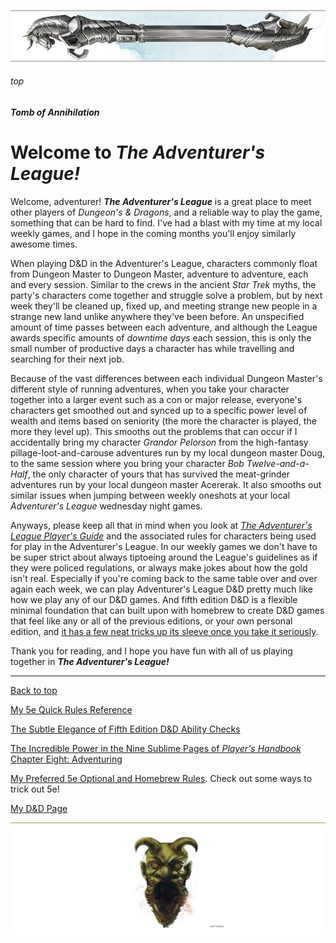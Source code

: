 
![immovable rod](/images/immovable-rod.jpg)

###### top


##### Tomb of Annihilation

# Welcome to _**The Adventurer's League!**_

Welcome, adventurer! _**The Adventurer's League**_ is a great place to meet other players of _Dungeon's & Dragons_, and a reliable way to play the game, something that can be hard to find. I've had a blast with my time at my local weekly games, and I hope in the coming months you'll enjoy similarly awesome times.

When playing D&D in the Adventurer's League, characters commonly float from Dungeon Master to Dungeon Master, adventure to adventure, each and every session. Similar to the crews in the ancient _Star Trek_ myths, the party's characters come together and struggle solve a problem, but by next week they'll be cleaned up, fixed up, and meeting strange new people in a strange new land unlike anywhere they've been before. An unspecified amount of time passes between each adventure, and although the League awards specific amounts of _downtime days_ each session, this is only the small number of productive days a character has while travelling and searching for their next job.

Because of the vast differences between each individual Dungeon Master's different style of running adventures, when you take your character together into a larger event such as a con or major release, everyone's characters get smoothed out and synced up to a specific power level of wealth and items based on seniority (the more the character is played, the more they level up). This smooths out the problems that can occur if I accidentally bring my character _Grandor Pelorson_ from the high-fantasy pillage-loot-and-carouse adventures run by my local dungeon master Doug, to the same session where you bring your character _Bob Twelve-and-a-Half_, the only character of yours that has survived the meat-grinder adventures run by your local dungeon master Acererak. It also smooths out similar issues when jumping between weekly oneshots at your local _Adventurer's League_ wednesday night games.

Anyways, please keep all that in mind when you look at [_The Adventurer's League Player's Guide_](https://media.wizards.com/2020/dnd/downloads/ALPGv92.pdf) and the associated rules for characters being used for play in the Adventurer's League. In our weekly games we don't have to be super strict about always tiptoeing around the League's guidelines as if they were policed regulations, or always make jokes about how the gold isn't real. Especially if you're coming back to the same table over and over again each week, we can play Adventurer's League D&D pretty much like how we play any of our D&D games. And fifth edition D&D is a flexible minimal foundation that can built upon with homebrew to create D&D games that feel like any or all of the previous editions, or your own personal edition, and [it has a few neat tricks up its sleeve once you take it seriously](5e_ability_checks.md#top).

Thank you for reading, and I hope you have fun with all of us playing together in **_The Adventurer's League!_**

---

[Back to top](#top)

[My 5e Quick Rules Reference](5e_reference.md#top)

[The Subtle Elegance of Fifth Edition D&D Ability Checks](5e_ability_checks.md#top)

[The Incredible Power in the Nine Sublime Pages of _Player's Handbook_ Chapter Eight: Adventuring](5e_phb_chapter_eight.md#top)

[My Preferred 5e Optional and Homebrew Rules](5e_homebrew.md#top). Check out some ways to trick out 5e!

[My D&D Page](../README.md#top)

![the end](/images/toa-end.jpg)
